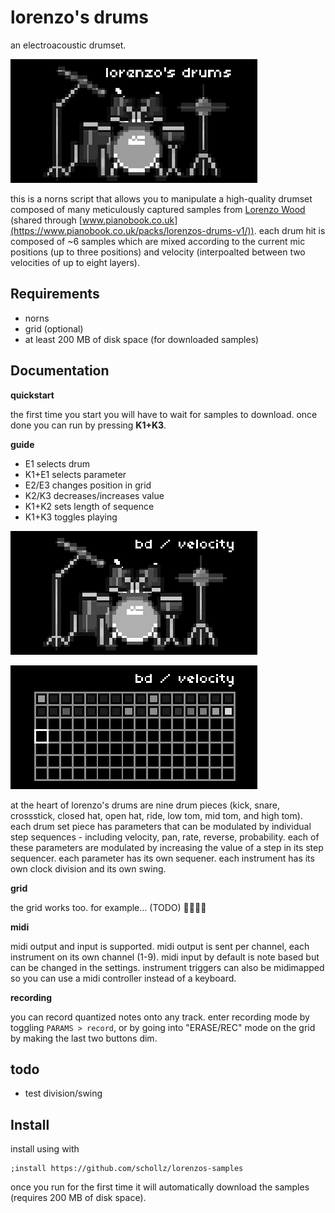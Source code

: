 # lorenzo's drums

an electroacoustic drumset.

![image](/img/150214610-62e945ed-bae6-44cf-b62a-e2ec63daad93.png)


this is a norns script that allows you to manipulate a high-quality drumset composed of many meticulously captured samples from [Lorenzo Wood](https://www.lorenzowoodmusic.com/)  (shared through [www.pianobook.co.uk](https://www.pianobook.co.uk/packs/lorenzos-drums-v1/)). each drum hit is composed of ~6 samples which are mixed according to the current mic positions (up to three positions) and velocity (interpoalted between two velocities of up to eight layers).


## Requirements

- norns
- grid (optional)
- at least 200 MB of disk space (for downloaded samples)

## Documentation

**quickstart**

the first time you start you will have to wait for samples to download. once done you can run by pressing **K1+K3**.

**guide**

- E1 selects drum 
- K1+E1 selects parameter
- E2/E3 changes position in grid
- K2/K3 decreases/increases value
- K1+K2 sets length of sequence
- K1+K3 toggles playing

![image1](/img/150213784-14164b1e-f48f-47fe-903a-351484ec0def.png)

![image2](/img/150213789-cdaaab9c-9084-4c5d-857c-cb95744d9048.png)

at the heart of lorenzo's drums are nine drum pieces (kick, snare, crossstick, closed hat, open hat, ride, low tom, mid tom, and high tom). each drum set piece has parameters that can be modulated by individual step sequences - including velocity, pan, rate, reverse, probability. each of these parameters are modulated by increasing the value of a step in its step sequencer. each parameter has its own sequener. each instrument has its own clock division and its own swing.


**grid**

the grid works too. for example... (TODO) **🦗🦗🦗🦗** 

**midi**

midi output and input is supported. midi output is sent per channel, each instrument on its own channel (1-9). midi input by default is note based but can be changed in the settings. instrument triggers can also be midimapped so you can use a midi controller instead of a keyboard.

**recording**

you can record quantized notes onto any track. enter recording mode by toggling `PARAMS > record`, or by going into "ERASE/REC" mode on the grid by making the last two buttons dim.



## todo

- test division/swing

## Install

install using with

```
;install https://github.com/schollz/lorenzos-samples
```

once you run for the first time it will automatically download the samples (requires 200 MB of disk space).
